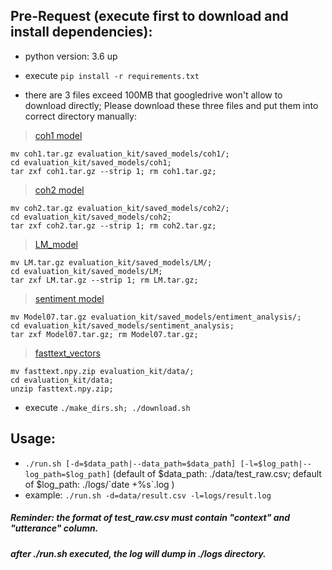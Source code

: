 ## Pre-Request (execute first to download and install dependencies):
- python version: 3.6 up
- execute `pip install -r requirements.txt`

- there are 3 files exceed 100MB that googledrive won't allow to download directly; Please download these three files and put them into correct directory manually:
> [coh1 model](https://drive.google.com/open?id=1FkVBItYo4ra9B-yF76o3h3WCQ9lLSs7p) 
```
mv coh1.tar.gz evaluation_kit/saved_models/coh1/;
cd evaluation_kit/saved_models/coh1;
tar zxf coh1.tar.gz --strip 1; rm coh1.tar.gz;
```
> [coh2 model](https://drive.google.com/open?id=1rJUDPJ8nng-vKUNuaSbSGlz1Ye05qOj4) 
```
mv coh2.tar.gz evaluation_kit/saved_models/coh2/;
cd evaluation_kit/saved_models/coh2;
tar zxf coh2.tar.gz --strip 1; rm coh2.tar.gz;
```
> [LM_model](https://drive.google.com/open?id=16vZJvf5_NqFabcKITOjyVYeAKfryb6Ei)
```
mv LM.tar.gz evaluation_kit/saved_models/LM/;
cd evaluation_kit/saved_models/LM;
tar zxf LM.tar.gz --strip 1; rm LM.tar.gz;
```
> [sentiment model](https://drive.google.com/open?id=112GPe7_tIoqKQwcgiXBgh6FeFPn7-ZK8) 
```
mv Model07.tar.gz evaluation_kit/saved_models/entiment_analysis/;
cd evaluation_kit/saved_models/sentiment_analysis;
tar zxf Model07.tar.gz; rm Model07.tar.gz;
```
> [fasttext_vectors](https://drive.google.com/open?id=1p3ZpcBeZcpIjMmbx3aD0QWEks-TtrPSP)
```
mv fasttext.npy.zip evaluation_kit/data/;
cd evaluation_kit/data;
unzip fasttext.npy.zip;
```
- execute `./make_dirs.sh; ./download.sh`

## Usage:
- `./run.sh [-d=$data_path|--data_path=$data_path] [-l=$log_path|--log_path=$log_path]` (default of $data_path: ./data/test_raw.csv; default of $log_path: ./logs/\`date +%s\`.log )
- example: `./run.sh -d=data/result.csv -l=logs/result.log`
##### Reminder: the format of test_raw.csv must contain "context" and "utterance" column.
##### after ./run.sh executed, the log will dump in ./logs directory.
